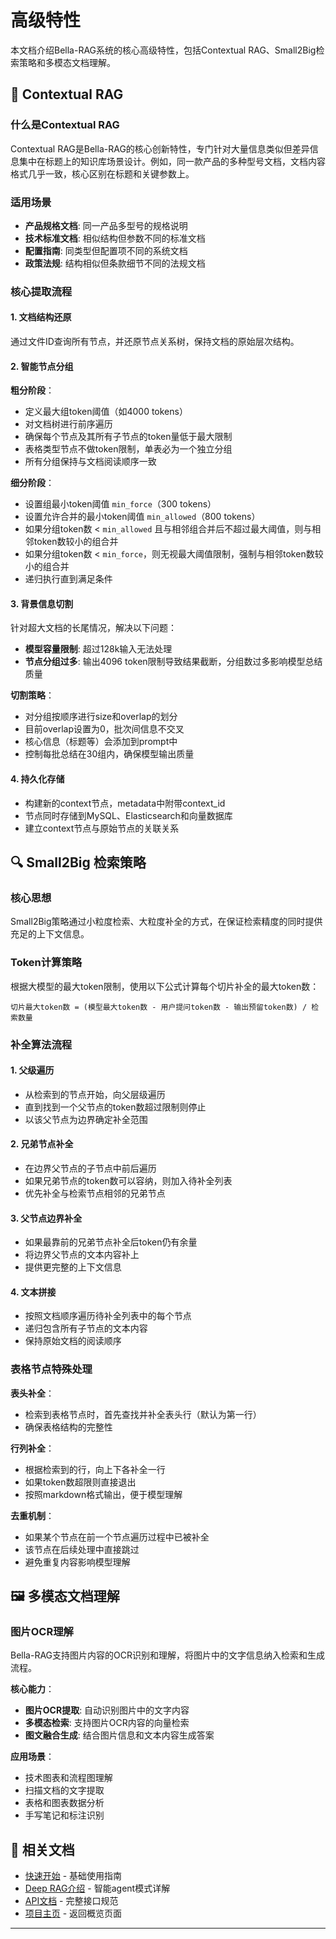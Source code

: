 # 高级特性

本文档介绍Bella-RAG系统的核心高级特性，包括Contextual RAG、Small2Big检索策略和多模态文档理解。

## 🧠 Contextual RAG

### 什么是Contextual RAG

Contextual RAG是Bella-RAG的核心创新特性，专门针对大量信息类似但差异信息集中在标题上的知识库场景设计。例如，同一款产品的多种型号文档，文档内容格式几乎一致，核心区别在标题和关键参数上。

### 适用场景

- **产品规格文档**: 同一产品多型号的规格说明
- **技术标准文档**: 相似结构但参数不同的标准文档  
- **配置指南**: 同类型但配置项不同的系统文档
- **政策法规**: 结构相似但条款细节不同的法规文档

### 核心提取流程

#### 1. 文档结构还原

通过文件ID查询所有节点，并还原节点关系树，保持文档的原始层次结构。

#### 2. 智能节点分组

**粗分阶段**：
- 定义最大组token阈值（如4000 tokens）
- 对文档树进行前序遍历
- 确保每个节点及其所有子节点的token量低于最大限制
- 表格类型节点不做token限制，单表必为一个独立分组
- 所有分组保持与文档阅读顺序一致

**细分阶段**：
- 设置组最小token阈值 `min_force`（300 tokens）
- 设置允许合并的最小token阈值 `min_allowed`（800 tokens）
- 如果分组token数 < `min_allowed` 且与相邻组合并后不超过最大阈值，则与相邻token数较小的组合并
- 如果分组token数 < `min_force`，则无视最大阈值限制，强制与相邻token数较小的组合并
- 递归执行直到满足条件

#### 3. 背景信息切割

针对超大文档的长尾情况，解决以下问题：
- **模型容量限制**: 超过128k输入无法处理
- **节点分组过多**: 输出4096 token限制导致结果截断，分组数过多影响模型总结质量

**切割策略**：
- 对分组按顺序进行size和overlap的划分
- 目前overlap设置为0，批次间信息不交叉
- 核心信息（标题等）会添加到prompt中
- 控制每批总结在30组内，确保模型输出质量

#### 4. 持久化存储

- 构建新的context节点，metadata中附带context_id
- 节点同时存储到MySQL、Elasticsearch和向量数据库
- 建立context节点与原始节点的关联关系

## 🔍 Small2Big 检索策略

### 核心思想

Small2Big策略通过小粒度检索、大粒度补全的方式，在保证检索精度的同时提供充足的上下文信息。

### Token计算策略

根据大模型的最大token限制，使用以下公式计算每个切片补全的最大token数：

```
切片最大token数 = (模型最大token数 - 用户提问token数 - 输出预留token数) / 检索数量
```

### 补全算法流程

#### 1. 父级遍历

- 从检索到的节点开始，向父层级遍历
- 直到找到一个父节点的token数超过限制则停止
- 以该父节点为边界确定补全范围

#### 2. 兄弟节点补全

- 在边界父节点的子节点中前后遍历
- 如果兄弟节点的token数可以容纳，则加入待补全列表
- 优先补全与检索节点相邻的兄弟节点

#### 3. 父节点边界补全

- 如果最靠前的兄弟节点补全后token仍有余量
- 将边界父节点的文本内容补上
- 提供更完整的上下文信息

#### 4. 文本拼接

- 按照文档顺序遍历待补全列表中的每个节点
- 递归包含所有子节点的文本内容
- 保持原始文档的阅读顺序

### 表格节点特殊处理

**表头补全**：
- 检索到表格节点时，首先查找并补全表头行（默认为第一行）
- 确保表格结构的完整性

**行列补全**：
- 根据检索到的行，向上下各补全一行
- 如果token数超限则直接退出
- 按照markdown格式输出，便于模型理解

**去重机制**：
- 如果某个节点在前一个节点遍历过程中已被补全
- 该节点在后续处理中直接跳过
- 避免重复内容影响模型理解

## 🖼️ 多模态文档理解

### 图片OCR理解

Bella-RAG支持图片内容的OCR识别和理解，将图片中的文字信息纳入检索和生成流程。

**核心能力**：
- **图片OCR提取**: 自动识别图片中的文字内容
- **多模态检索**: 支持图片OCR内容的向量检索
- **图文融合生成**: 结合图片信息和文本内容生成答案

**应用场景**：
- 技术图表和流程图理解
- 扫描文档的文字提取
- 表格和图表数据分析
- 手写笔记和标注识别

## 🔗 相关文档

- [快速开始](./usage.md) - 基础使用指南
- [Deep RAG介绍](./deep-rag.md) - 智能agent模式详解
- [API文档](./api.md) - 完整接口规范
- [项目主页](./intro.md) - 返回概览页面

---

